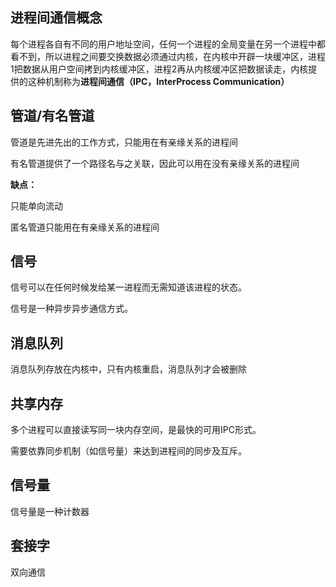 ## 进程间通信概念

每个进程各自有不同的用户地址空间，任何一个进程的全局变量在另一个进程中都看不到，所以进程之间要交换数据必须通过内核，在内核中开辟一块缓冲区，进程1把数据从用户空间拷到内核缓冲区，进程2再从内核缓冲区把数据读走，内核提供的这种机制称为**进程间通信（IPC，InterProcess Communication）**



## 管道/有名管道

管道是先进先出的工作方式，只能用在有亲缘关系的进程间

有名管道提供了一个路径名与之关联，因此可以用在没有亲缘关系的进程间

**缺点：**

只能单向流动

匿名管道只能用在有亲缘关系的进程间

## 信号

信号可以在任何时候发给某一进程而无需知道该进程的状态。

信号是一种异步异步通信方式。



## 消息队列

消息队列存放在内核中，只有内核重启，消息队列才会被删除



## 共享内存

多个进程可以直接读写同一块内存空间，是最快的可用IPC形式。

需要依靠同步机制（如信号量）来达到进程间的同步及互斥。



## 信号量

信号量是一种计数器

## 套接字

双向通信